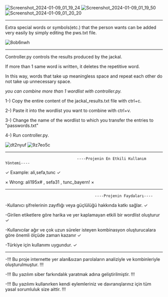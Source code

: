 
![Screenshot_2024-01-09_01_19_24](https://github.com/cakuge/jackal/assets/93228791/9dff55a8-03fc-4f4c-8e5f-21b330de89f6)
![Screenshot_2024-01-09_01_19_50](https://github.com/cakuge/jackal/assets/93228791/27f8c2d6-6a94-4393-82f4-931c7d788f05)
![Screenshot_2024-01-09_01_20_20](https://github.com/cakuge/jackal/assets/93228791/98c0da09-d204-409e-8a40-ff676fc3b320)

________________________________________________________________________________________________________________
Extra special words or symbols(etc.) that the person wants can be added very easily by simply editing the pws.txt file.

![8ob6nwh](https://github.com/cakuge/jackal/assets/93228791/7faf718a-6962-46bc-b7d5-0782126b7c2e)
________________________________________________________________________________________________________________

Controller.py controls the results produced by the jackal.

If more than 1 same word is written, it deletes the repetitive word.

In this way, words that take up meaningless space and repeat each other do not take up unnecessary space.

*you can combine more than 1 wordlist with controller.py.*

1-) Copy the entire content of the jackal_results.txt file with ctrl+c.

2-) Paste it into the wordlist you want to combine with ctrl+v.

3-) Change the name of the wordlist to which you transfer the entries to "passwords.txt"

4-) Run controller.py.

![dt2nyuf](https://github.com/cakuge/jackal/assets/93228791/9118e203-b681-4537-b914-51d338f903bd)
![9z7eo5c](https://github.com/cakuge/jackal/assets/93228791/10c2bb91-87ea-4561-b21f-3faa30f2c55d)

________________________________________________________________________________________________________________

                                    ----Projenin En Etkili Kullanım Yöntemi----

<!--Just add simple tags -->

✓ Example: ali,sefa,tunc ✓

× Wrong: ali195x# , sefa31 , tunc_bayern! ×

________________________________________________________________________________________________________________

                                            ----Projenin Faydaları----

-Kullanıcı şifrelerinin zayıflığı veya güçlülüğü hakkında katkı sağlar. ✓

-Girilen etiketlere göre harika ve yer kaplamayan etkili bir wordlist oluşturur ✓

-Kullanıcılar ağır ve çok uzun süreler isteyen kombinasyon oluşturucalara göre önemli ölçüde zaman kazanır ✓

-Türkiye için kullanımı uygundur. ✓

________________________________________________________________________________________________________________

-!!! Bu proje internette yer alan&sızan parolaların analiziyle ve kombinleriyle oluşturulmuştur. !!!

-!!! Bu yazılım siber farkındalık yaratmak adına geliştirilmiştir.  !!!

-!!! Bu yazılımı kullanırken kendi eylemleriniz ve davranışlarınız için tüm yasal sorumluluk size aittir. !!!
